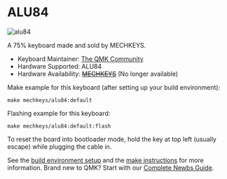 # ALU84

![alu84](https://i.imgur.com/wBfazDch.jpg)

A 75% keyboard made and sold by MECHKEYS.

* Keyboard Maintainer: [The QMK Community](https://github.com/qmk)
* Hardware Supported: ALU84
* Hardware Availability: [~~MECHKEYS~~](https://mechkeys.ca) (No longer available)

Make example for this keyboard (after setting up your build environment):

    make mechkeys/alu84:default

Flashing example for this keyboard:

    make mechkeys/alu84:default:flash

To reset the board into bootloader mode, hold the key at top left (usually escape) while plugging the cable in.

See the [build environment setup](https://docs.qmk.fm/#/getting_started_build_tools) and the [make instructions](https://docs.qmk.fm/#/getting_started_make_guide) for more information. Brand new to QMK? Start with our [Complete Newbs Guide](https://docs.qmk.fm/#/newbs).
